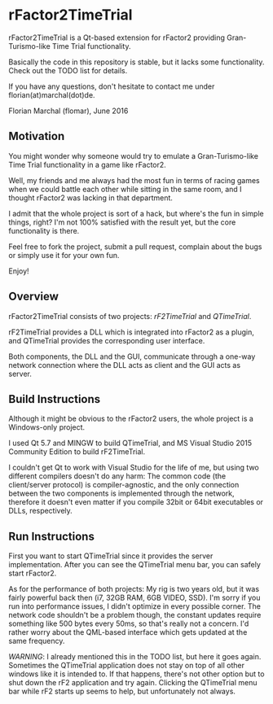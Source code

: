 # rFactor2TimeTrial

rFactor2TimeTrial is a Qt-based extension for rFactor2 providing Gran-Turismo-like Time Trial functionality.

Basically the code in this repository is stable, but it lacks some functionality. Check out the TODO list for details.

If you have any questions, don't hesitate to contact me under florian(at)marchal(dot)de.

Florian Marchal (flomar), June 2016

## Motivation

You might wonder why someone would try to emulate a Gran-Turismo-like Time Trial functionality in a game like rFactor2.

Well, my friends and me always had the most fun in terms of racing games when we could battle each other while sitting in the same room, and I thought rFactor2 was lacking in that department.

I admit that the whole project is sort of a hack, but where's the fun in simple things, right? I'm not 100% satisfied with the result yet, but the core functionality is there.

Feel free to fork the project, submit a pull request, complain about the bugs or simply use it for your own fun.

Enjoy!

## Overview

rFactor2TimeTrial consists of two projects: *rF2TimeTrial* and *QTimeTrial*.

rF2TimeTrial provides a DLL which is integrated into rFactor2 as a plugin, and QTimeTrial provides the corresponding user interface.

Both components, the DLL and the GUI, communicate through a one-way network connection where the DLL acts as client and the GUI acts as server.

## Build Instructions

Although it might be obvious to the rFactor2 users, the whole project is a Windows-only project.

I used Qt 5.7 and MINGW to build QTimeTrial, and MS Visual Studio 2015 Community Edition to build rF2TimeTrial.

I couldn't get Qt to work with Visual Studio for the life of me, but using two different compilers doesn't do any harm: The common code (the client/server protocol) is compiler-agnostic, and the only connection between the two components is implemented through the network, therefore it doesn't even matter if you compile 32bit or 64bit executables or DLLs, respectively.

## Run Instructions

First you want to start QTimeTrial since it provides the server implementation. After you can see the QTimeTrial menu bar, you can safely start rFactor2.

As for the performance of both projects: My rig is two years old, but it was fairly powerful back then (i7, 32GB RAM, 6GB VIDEO, SSD). I'm sorry if you run into performance issues, I didn't optimize in every possible corner. The network code shouldn't be a problem though, the constant updates require something like 500 bytes every 50ms, so that's really not a concern. I'd rather worry about the QML-based interface which gets updated at the same frequency.

*WARNING*: I already mentioned this in the TODO list, but here it goes again. Sometimes the QTimeTrial application does not stay on top of all other windows like it is intended to. If that happens, there's not other option but to shut down the rF2 application and try again. Clicking the QTimeTrial menu bar while rF2 starts up seems to help, but unfortunately not always.